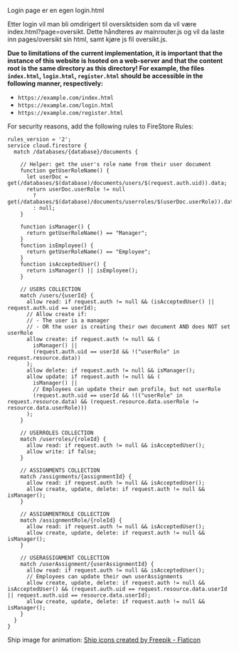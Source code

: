 Login page er en egen login.html

Etter login vil man bli omdirigert til oversiktsiden som da vil være index.html?page=oversikt. Dette håndteres av mainrouter.js og vil da laste inn pages/oversikt sin html, samt kjøre js fil oversikt.js.

**Due to limitations of the current implementation, it is important that the instance of this website is hsoted on a web-server and that the content root is the same directory as this directory! For example, the files `index.html`, `login.html`, `register.html` should be accessible in the following manner, respectively:**

- `https://example.com/index.html`
- `https://example.com/login.html`
- `https://example.com/register.html`


For security reasons, add the following rules to FireStore Rules:
```
rules_version = '2';
service cloud.firestore {
  match /databases/{database}/documents {

    // Helper: get the user's role name from their user document
    function getUserRoleName() {
      let userDoc = get(/databases/$(database)/documents/users/$(request.auth.uid)).data;
      return userDoc.userRole != null
        ? get(/databases/$(database)/documents/userroles/$(userDoc.userRole)).data.name
        : null;
    }

    function isManager() {
      return getUserRoleName() == "Manager";
    }
    function isEmployee() {
      return getUserRoleName() == "Employee";
    }
    function isAcceptedUser() {
      return isManager() || isEmployee();
    }

    // USERS COLLECTION
    match /users/{userId} {
      allow read: if request.auth != null && (isAcceptedUser() || request.auth.uid == userId);
      // Allow create if:
      // - The user is a manager
      // - OR the user is creating their own document AND does NOT set userRole
      allow create: if request.auth != null && (
        isManager() ||
        (request.auth.uid == userId && !("userRole" in request.resource.data))
      );
      allow delete: if request.auth != null && isManager();
      allow update: if request.auth != null && (
        isManager() ||
        // Employees can update their own profile, but not userRole
        (request.auth.uid == userId && !(("userRole" in request.resource.data) && (request.resource.data.userRole != resource.data.userRole)))
      );
    }

    // USERROLES COLLECTION
    match /userroles/{roleId} {
      allow read: if request.auth != null && isAcceptedUser();
      allow write: if false;
    }

    // ASSIGNMENTS COLLECTION
    match /assignments/{assignmentId} {
      allow read: if request.auth != null && isAcceptedUser();
      allow create, update, delete: if request.auth != null && isManager();
    }

    // ASSIGNMENTROLE COLLECTION
    match /assignmentRole/{roleId} {
      allow read: if request.auth != null && isAcceptedUser();
      allow create, update, delete: if request.auth != null && isManager();
    }

    // USERASSIGNMENT COLLECTION
    match /userAssignment/{userAssignmentId} {
      allow read: if request.auth != null && isAcceptedUser();
      // Employees can update their own userAssignments
      allow create, update, delete: if request.auth != null && isAcceptedUser() && (request.auth.uid == request.resource.data.userId || request.auth.uid == resource.data.userId);
      allow create, update, delete: if request.auth != null && isManager();
    }
  }
}
```

Ship image for animation:
<a href="https://www.flaticon.com/free-icons/ship" title="ship icons">Ship icons created by Freepik - Flaticon</a>